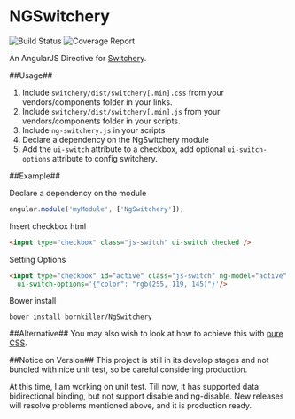 NGSwitchery
===========
![Build Status](https://img.shields.io/travis/bornkiller/NgSwitchery/master.svg?style=flat)
![Coverage Report](http://img.shields.io/coveralls/bornkiller/NgSwitchery.svg?style=flat)

An AngularJS Directive for [Switchery](http://abpetkov.github.io/switchery/).

##Usage##

1. Include `switchery/dist/switchery[.min].css` from your vendors/components folder in your links.
2. Include `switchery/dist/switchery[.min].js` from your vendors/components folder in your scripts.
3. Include `ng-switchery.js` in your scripts
4. Declare a dependency on the NgSwitchery module
5. Add the `ui-switch` attribute to a checkbox, add optional `ui-switch-options` attribute to config
   switchery.

##Example##

Declare a dependency on the module
```javascript
angular.module('myModule', ['NgSwitchery']);
```

Insert checkbox html
```html
<input type="checkbox" class="js-switch" ui-switch checked />
```

Setting Options
```html
<input type="checkbox" id="active" class="js-switch" ng-model="active" ui-switch
  ui-switch-options='{"color": "rgb(255, 119, 145)"}'/>
```


Bower install
```
bower install bornkiller/NgSwitchery
```

##Alternative##
You may also wish to look at how to achieve this with [pure CSS](https://github.com/abpetkov/switchery/issues/13).

##Notice on Version##
This project is still in its develop stages and not bundled with nice unit test, so be careful considering production.

At this time, I am working on unit test. Till now, it has supported data bidirectional binding, but not support disable
and ng-disable. New releases will resolve problems mentioned above, and it is production ready.
